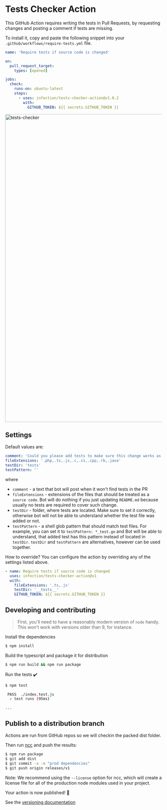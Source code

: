 # Tests Checker Action

This GitHub Action requires writing the tests in Pull Requests, by requesting changes and posting a comment if tests are missing.

To install it, copy and paste the following snippet into your `.github/workflows/require-tests.yml` file.

```yaml
name: 'Require tests if source code is changed'

on:
  pull_request_target:
    types: [opened]

jobs:
  check:
    runs-on: ubuntu-latest
    steps:
      - uses: infection/tests-checker-action@v1.0.2
        with:
          GITHUB_TOKEN: ${{ secrets.GITHUB_TOKEN }}
```

<img width="990" alt="tests-checker" src="https://user-images.githubusercontent.com/3725595/45590526-b7f3fa00-b942-11e8-972d-143c0b367017.png">

## Settings

Default values are:

```yaml
comment: 'Could you please add tests to make sure this change works as expected?',
fileExtensions: '.php,.ts,.js,.c,.cs,.cpp,.rb,.java'
testDir: 'tests'
testPattern: ''
```
where

* `comment` - a text that bot will post when it won't find tests in the PR
* `fileExtensions` - extensions of the files that should be treated as a `source code`. Bot will do nothing if you just updating `README.md` because usually no tests are required to cover such change.
* `testDir` - folder, where tests are located. Make sure to set it correctly, otherwise bot will not be able to understand whether the test file was added or not.
* `testPattern` - a shell glob pattern that should match test files. For example, you can set it to `testPattern: *_test.go` and Bot will be able to understand, that added test has this pattern instead of located in `testDir`. `testDir` and `testPattern` are alternatives, however can be used together.

How to override? You can configure the action by overriding any of the settings listed above.

```yaml
- name: Require tests if source code is changed
  uses: infection/tests-checker-action@v1
  with:
    fileExtensions: '.ts,.js'
    testDir: '__tests__'
    GITHUB_TOKEN: ${{ secrets.GITHUB_TOKEN }}
```

## Developing and contributing

> First, you'll need to have a reasonably modern version of `node` handy. This won't work with versions older than 9, for instance.

Install the dependencies  

```bash
$ npm install
```

Build the typescript and package it for distribution

```bash
$ npm run build && npm run package
```

Run the tests :heavy_check_mark:  

```bash
$ npm test

 PASS  ./index.test.js
  ✓ test runs (95ms)

...
```

## Publish to a distribution branch

Actions are run from GitHub repos so we will checkin the packed dist folder. 

Then run [ncc](https://github.com/zeit/ncc) and push the results:
```bash
$ npm run package
$ git add dist
$ git commit -a -m "prod dependencies"
$ git push origin releases/v1
```

Note: We recommend using the `--license` option for ncc, which will create a license file for all of the production node modules used in your project.

Your action is now published! :rocket: 

See the [versioning documentation](https://github.com/actions/toolkit/blob/master/docs/action-versioning.md)

